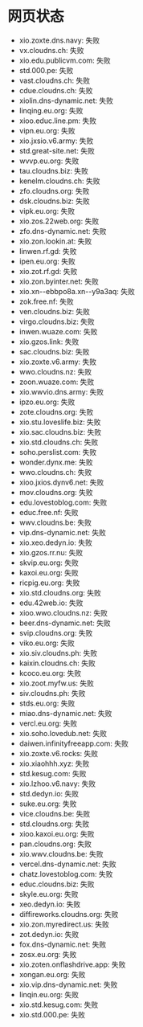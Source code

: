 # 网页状态
- xio.zoxte.dns.navy: 失败
- vx.cloudns.ch: 失败
- xio.edu.publicvm.com: 失败
- std.000.pe: 失败
- vast.cloudns.ch: 失败
- cdue.cloudns.ch: 失败
- xiolin.dns-dynamic.net: 失败
- linqing.eu.org: 失败
- xioo.educ.line.pm: 失败
- vipn.eu.org: 失败
- xio.jxsio.v6.army: 失败
- std.great-site.net: 失败
- wvvp.eu.org: 失败
- tau.cloudns.biz: 失败
- kenelm.cloudns.ch: 失败
- zfo.cloudns.org: 失败
- dsk.cloudns.biz: 失败
- vipk.eu.org: 失败
- xio.zos.22web.org: 失败
- zfo.dns-dynamic.net: 失败
- xio.zon.lookin.at: 失败
- linwen.rf.gd: 失败
- ipen.eu.org: 失败
- xio.zot.rf.gd: 失败
- xio.zon.byinter.net: 失败
- xio.xn--ebbpo8a.xn--y9a3aq: 失败
- zok.free.nf: 失败
- ven.cloudns.biz: 失败
- virgo.cloudns.biz: 失败
- inwen.wuaze.com: 失败
- xio.gzos.link: 失败
- sac.cloudns.biz: 失败
- xio.zoxte.v6.army: 失败
- wwo.cloudns.nz: 失败
- zoon.wuaze.com: 失败
- xio.wwvio.dns.army: 失败
- ipzo.eu.org: 失败
- zote.cloudns.org: 失败
- xio.stu.loveslife.biz: 失败
- xio.sac.cloudns.biz: 失败
- xio.std.cloudns.ch: 失败
- soho.perslist.com: 失败
- wonder.dynx.me: 失败
- wwo.cloudns.ch: 失败
- xioo.jxios.dynv6.net: 失败
- mov.cloudns.org: 失败
- edu.lovestoblog.com: 失败
- educ.free.nf: 失败
- wwv.cloudns.be: 失败
- vip.dns-dynamic.net: 失败
- xio.xeo.dedyn.io: 失败
- xio.gzos.rr.nu: 失败
- skvip.eu.org: 失败
- kaxoi.eu.org: 失败
- ricpig.eu.org: 失败
- xio.std.cloudns.org: 失败
- edu.42web.io: 失败
- xioo.wwo.cloudns.nz: 失败
- beer.dns-dynamic.net: 失败
- svip.cloudns.org: 失败
- viko.eu.org: 失败
- xio.siv.cloudns.ph: 失败
- kaixin.cloudns.ch: 失败
- kcoco.eu.org: 失败
- xio.zoot.myfw.us: 失败
- siv.cloudns.ph: 失败
- stds.eu.org: 失败
- miao.dns-dynamic.net: 失败
- vercl.eu.org: 失败
- xio.soho.lovedub.net: 失败
- daiwen.infinityfreeapp.com: 失败
- xio.zoxte.v6.rocks: 失败
- xio.xiaohhh.xyz: 失败
- std.kesug.com: 失败
- xio.lzhoo.v6.navy: 失败
- std.dedyn.io: 失败
- suke.eu.org: 失败
- vice.cloudns.be: 失败
- std.cloudns.org: 失败
- xioo.kaxoi.eu.org: 失败
- pan.cloudns.org: 失败
- xio.wwv.cloudns.be: 失败
- vercel.dns-dynamic.net: 失败
- chatz.lovestoblog.com: 失败
- educ.cloudns.biz: 失败
- skyle.eu.org: 失败
- xeo.dedyn.io: 失败
- diffireworks.cloudns.org: 失败
- xio.zon.myredirect.us: 失败
- zot.dedyn.io: 失败
- fox.dns-dynamic.net: 失败
- zosx.eu.org: 失败
- xio.zoten.onflashdrive.app: 失败
- xongan.eu.org: 失败
- xio.vip.dns-dynamic.net: 失败
- linqin.eu.org: 失败
- xio.std.kesug.com: 失败
- xio.std.000.pe: 失败
